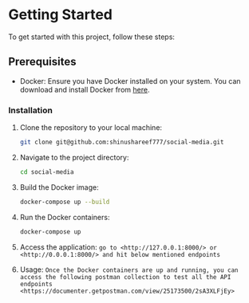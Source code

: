 
# Getting Started

To get started with this project, follow these steps:

## Prerequisites

- Docker: Ensure you have Docker installed on your system. You can download and install Docker from [here](https://www.docker.com/get-started).

### Installation

1. Clone the repository to your local machine:

    ```bash
    git clone git@github.com:shinushareef777/social-media.git
    ```

2. Navigate to the project directory:

    ```bash
    cd social-media
    ```

3. Build the Docker image:

    ```bash
    docker-compose up --build
    ```

4. Run the Docker containers:

    ```bash
    docker-compose up
    ```

5. Access the application:
   ```go to <http://127.0.0.1:8000/> or <http://0.0.0.1:8000/> and hit below mentioned endpoints```

6. Usage:
   ```Once the Docker containers are up and running, you can access the following postman collection to test all the API endpoints <https://documenter.getpostman.com/view/25173500/2sA3XLFjEy>```

